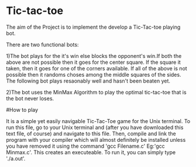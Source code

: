 # Tic-tac-toe
The aim of the Project is to implement the develop a Tic-Tac-toe playing bot. 

There are two functional bots:

1)The bot plays for the it's win else blocks the opponent's win.If both the above are not possible then it goes for the center square.
If the square it taken, then it goes for one of the corners available. If all of the above is not possible then it randoms choses among
the middle squares of the sides. The following bot plays resaonably well and hasn't been beaten yet. 

2)The bot uses the MinMax Algorithm to play the optimal tic-tac-toe that is the bot never loses.


#How to play

It is a simple yet easily navigable Tic-Tac-Toe game for the Unix terminal. To run this file, go
to your Unix terminal and (after you have downloaded this text file, of course) and
navigate to this file. Then, compile and link the program with your compiler which will
almost definitely be installed unless you have removed it using the command 'gcc Filename.c' Eg:'gcc Minmax.c'.
This creates an executeable. To run it, you can simply type './a.out'. 
